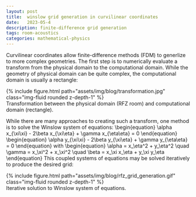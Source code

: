 ```yaml
---
layout: post
title:  winslow grid generation in curvilinear coordinates
date:   2023-05-4
description: finite-difference grid generation
tags: room-acoustics
categories: mathematical-physics
---
```


Curvilinear coordinates allow finite-difference methods (FDM) to generlize to more complex geometries. The first step is to numerically evaluate a transform from the physical domain to the computational domain. While the geometry of physical domain can be quite complex, the computational domain is usually a rectangle:


<div class="row mt-3">
    <div class="col-sm mt-3 mt-md-0">
        {% include figure.html path="assets/img/blog/transformation.jpg" class="img-fluid rounded z-depth-1" %}
    </div>
</div>
<div class="caption">
    Transformation between the physical domain (RFZ room) and computational domain (rectangle).
</div>

While there are many approaches to creating such a transform, one method is to solve the Winslow system of equations:
\begin{equation}
\alpha x_{\xi\xi} - 2\beta x_{\xi\eta} + \gamma x_{\eta\eta}  = 0 
\end{equation}
\begin{equation}
\alpha y_{\xi\xi} - 2\beta y_{\xi\eta} + \gamma y_{\eta\eta} = 0
\end{equation}
with
\begin{equation}
\alpha = x_\eta^2 + y_\eta^2 \quad \gamma = x_\xi^2 + x_\xi^2 \quad \beta = x_\xi x_\eta + y_\xi y_\eta
\end{equation}
This coupled systems of equations may be solved iteratively to produce the desired grid:
<div class="row mt-3">
    <div class="col-sm mt-3 mt-md-0">
        {% include figure.html path="assets/img/blog/rfz_grid_generation.gif" class="img-fluid rounded z-depth-1" %}
    </div>
</div>
<div class="caption">
    Iterative solution to Winslow system of equations.
</div>
